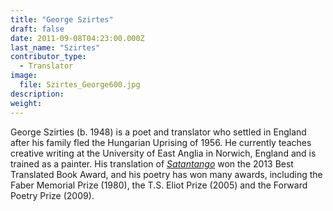 ```yaml
---
title: "George Szirtes"
draft: false
date: 2011-09-08T04:23:00.000Z
last_name: "Szirtes"
contributor_type:
  - Translator
image:
  file: Szirtes_George600.jpg
description:
weight:
---
```


George Szirties (b. 1948) is a poet and translator who settled in England after his family fled the Hungarian Uprising of 1956. He currently teaches creative writing at the University of East Anglia in Norwich, England and is trained as a painter. His translation of [_Satantango_](http://ndbooks.com/book/satantango) won the 2013 Best Translated Book Award, and his poetry has won many awards, including the Faber Memorial Prize (1980), the T.S. Eliot Prize (2005) and the Forward Poetry Prize (2009).

